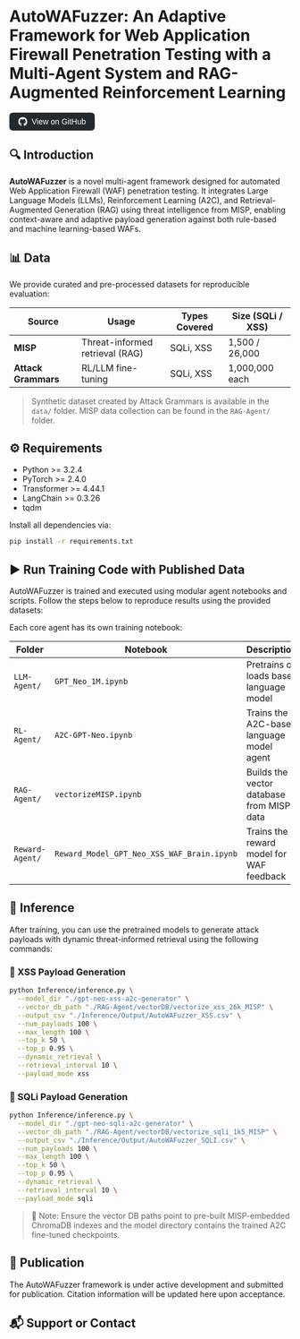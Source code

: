 # AutoWAFuzzer: An Adaptive Framework for Web Application Firewall Penetration Testing with a Multi-Agent System and RAG-Augmented Reinforcement Learning
<a href="https://github.com/kzyo0t/AutoWAFuzzer" target="_blank" style="text-decoration:none;">
  <button style="background-color:#24292e; color:white; border:none; padding:8px 16px; font-size:14px; border-radius:6px; display:flex; align-items:center; gap:8px; cursor:pointer;">
    <svg height="16" viewBox="0 0 16 16" width="16" aria-hidden="true" fill="white">
      <path d="M8 0C3.58 0 0 3.58 0 8a8.004 8.004 0 005.47 7.59c.4.07.55-.17.55-.38v-1.33c-2.23.48-2.7-1.07-2.7-1.07-.36-.91-.88-1.15-.88-1.15-.72-.5.06-.49.06-.49.79.06 1.21.82 1.21.82.71 1.21 1.87.86 2.33.66.07-.52.28-.86.5-1.06-1.78-.2-3.64-.89-3.64-3.96 0-.87.31-1.59.82-2.15-.08-.2-.36-1.01.08-2.1 0 0 .67-.21 2.2.82a7.5 7.5 0 012-.27c.68 0 1.36.09 2 .27 1.52-1.03 2.2-.82 2.2-.82.44 1.09.16 1.9.08 2.1.51.56.82 1.28.82 2.15 0 3.08-1.87 3.76-3.65 3.96.29.25.54.73.54 1.48v2.2c0 .21.15.45.55.38A8.003 8.003 0 0016 8c0-4.42-3.58-8-8-8z"/>
    </svg>
    <span>View on GitHub</span>
  </button>
</a>


## 🔍 Introduction

**AutoWAFuzzer** is a novel multi-agent framework designed for automated Web Application Firewall (WAF) penetration testing. It integrates Large Language Models (LLMs), Reinforcement Learning (A2C), and Retrieval-Augmented Generation (RAG) using threat intelligence from MISP, enabling context-aware and adaptive payload generation against both rule-based and machine learning-based WAFs.

## 📊 Data

We provide curated and pre-processed datasets for reproducible evaluation:

| Source             | Usage                               | Types Covered | Size (SQLi / XSS)   |
|--------------------|--------------------------------------|----------------|----------------------|
| **MISP**           | Threat-informed retrieval (RAG)      | SQLi, XSS      | 1,500 / 26,000       |
| **Attack Grammars**| RL/LLM fine-tuning                   | SQLi, XSS      | 1,000,000 each       |



> Synthetic dataset created by Attack Grammars is available in the `data/` folder.
> MISP data collection can be found in the `RAG-Agent/` folder.

## ⚙️ Requirements

* Python >= 3.2.4
* PyTorch >= 2.4.0
* Transformer >= 4.44.1
* LangChain >= 0.3.26
* tqdm

Install all dependencies via:

```bash
pip install -r requirements.txt
```

## ▶️ Run Training Code with Published Data

AutoWAFuzzer is trained and executed using modular agent notebooks and scripts. Follow the steps below to reproduce results using the provided datasets:

Each core agent has its own training notebook:

| Folder            | Notebook                          | Description                              |
|-------------------|------------------------------------|------------------------------------------|
| `LLM-Agent/`       | `GPT_Neo_1M.ipynb`         | Pretrains or loads base language model       |
| `RL-Agent/`        | `A2C-GPT-Neo.ipynb`            | Trains the A2C-based language model agent |
| `RAG-Agent/`       | `vectorizeMISP.ipynb`            | Builds the vector database from MISP data |
| `Reward-Agent/`      | `Reward_Model_GPT_Neo_XSS_WAF_Brain.ipynb`         | Trains the reward model for WAF feedback |


## 🔎 Inference

After training, you can use the pretrained models to generate attack payloads with dynamic threat-informed retrieval using the following commands:

### 🚀 XSS Payload Generation

```bash
python Inference/inference.py \
  --model_dir "./gpt-neo-xss-a2c-generator" \
  --vector_db_path "./RAG-Agent/vectorDB/vectorize_xss_26k_MISP" \
  --output_csv "./Inference/Output/AutoWAFuzzer_XSS.csv" \
  --num_payloads 100 \
  --max_length 100 \
  --top_k 50 \
  --top_p 0.95 \
  --dynamic_retrieval \
  --retrieval_interval 10 \
  --payload_mode xss
```

### 🚀 SQLi Payload Generation

```bash
python Inference/inference.py \
  --model_dir "./gpt-neo-sqli-a2c-generator" \
  --vector_db_path "./RAG-Agent/vectorDB/vectorize_sqli_1k5_MISP" \
  --output_csv "./Inference/Output/AutoWAFuzzer_SQLI.csv" \
  --num_payloads 100 \
  --max_length 100 \
  --top_k 50 \
  --top_p 0.95 \
  --dynamic_retrieval \
  --retrieval_interval 10 \
  --payload_mode sqli
```

> 📝 Note: Ensure the vector DB paths point to pre-built MISP-embedded ChromaDB indexes and the model directory contains the trained A2C fine-tuned checkpoints.


## 📄 Publication

The AutoWAFuzzer framework is under active development and submitted for publication. Citation information will be updated here upon acceptance.

## 📬 Support or Contact
